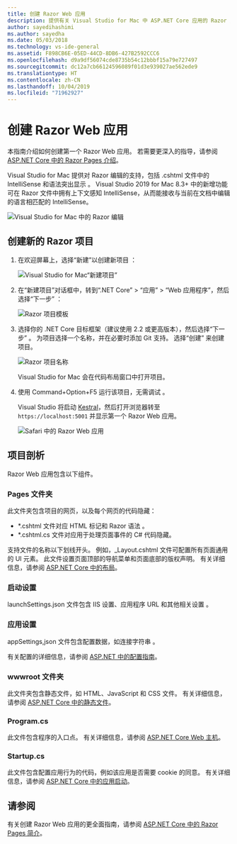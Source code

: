 ```yaml
---
title: 创建 Razor Web 应用
description: 提供有关 Visual Studio for Mac 中 ASP.NET Core 应用的 Razor 支持的信息。
author: sayedihashimi
ms.author: sayedha
ms.date: 05/03/2018
ms.technology: vs-ide-general
ms.assetid: F898CB6E-05ED-44CD-8DB6-427B2592CCC6
ms.openlocfilehash: d9a9df56074cde8735b54c12bbbf15a79e727497
ms.sourcegitcommit: dc12a7cb66124596089f01d3e939027ae562ede9
ms.translationtype: HT
ms.contentlocale: zh-CN
ms.lasthandoff: 10/04/2019
ms.locfileid: "71962927"
---
```

# <a name="create-razor-web-apps"></a>创建 Razor Web 应用

本指南介绍如何创建第一个 Razor Web 应用。 若需要更深入的指导，请参阅 [ASP.NET Core 中的 Razor Pages 介绍](https://docs.microsoft.com/aspnet/core/razor-pages/index)。

Visual Studio for Mac 提供对 Razor 编辑的支持，包括 .cshtml 文件中的 IntelliSense 和语法突出显示  。 Visual Studio 2019 for Mac 8.3+ 中的新增功能可在 Razor 文件中拥有上下文感知 IntelliSense，从而能接收与当前在文档中编辑的语言相匹配的 IntelliSense。

![Visual Studio for Mac 中的 Razor 编辑](media/razor-2019.png)

## <a name="creating-a-new-razor-project"></a>创建新的 Razor 项目

1. 在欢迎屏幕上，选择“新建”以创建新项目  ：

   ![Visual Studio for Mac“新建项目”](media/razor-new.png)
1. 在“新建项目”对话框中，转到“.NET Core” > “应用” > “Web 应用程序”，然后选择“下一步”      ：

   ![Razor 项目模板](media/razor-new-project1.png)
1. 选择你的 .NET Core 目标框架（建议使用 2.2 或更高版本），然后选择“下一步”  。 为项目选择一个名称，并在必要时添加 Git 支持。 选择“创建”  来创建项目。

   ![Razor 项目名称](media/razor-new-project2.png)

   Visual Studio for Mac 会在代码布局窗口中打开项目。
1. 使用 Command+Option+F5 运行该项目，无需调试  。

   Visual Studio 将启动 [Kestral](https://docs.microsoft.com/aspnet/core/fundamentals/servers/kestrel)，然后打开浏览器转至 `https://localhost:5001` 并显示第一个 Razor Web 应用。

   ![Safari 中的 Razor Web 应用](media/razor-webapp.png)

## <a name="project-anatomy"></a>项目剖析

Razor Web 应用包含以下组件。

### <a name="pages-folder"></a>Pages 文件夹

此文件夹包含项目的网页，以及每个网页的代码隐藏：
   - \*.cshtml 文件对应 HTML 标记和 Razor 语法  。
   - \*.cshtml.cs  文件对应用于处理页面事件的 C# 代码隐藏。

支持文件的名称以下划线开头。 例如，_Layout.cshtml 文件可配置所有页面通用的 UI 元素。 此文件设置页面顶部的导航菜单和页面底部的版权声明。 有关详细信息，请参阅 [ASP.NET Core 中的布局](https://docs.microsoft.com/aspnet/core/mvc/views/layout)。

### <a name="launch-settings"></a>启动设置

launchSettings.json 文件包含 IIS 设置、应用程序 URL 和其他相关设置  。

### <a name="app-settings"></a>应用设置

appSettings,json 文件包含配置数据，如连接字符串  。

有关配置的详细信息，请参阅 [ASP.NET 中的配置指南](https://docs.microsoft.com/aspnet/core/fundamentals/configuration/index)。

### <a name="wwwroot-folder"></a>wwwroot 文件夹

此文件夹包含静态文件，如 HTML、JavaScript 和 CSS 文件。 有关详细信息，请参阅 [ASP.NET Core 中的静态文件](https://docs.microsoft.com/aspnet/core/fundamentals/static-files)。

### <a name="programcs"></a>Program.cs

此文件包含程序的入口点。 有关详细信息，请参阅 [ASP.NET Core Web 主机](https://docs.microsoft.com/aspnet/core/fundamentals/host/web-host)。

### <a name="startupcs"></a>Startup.cs

此文件包含配置应用行为的代码，例如该应用是否需要 cookie 的同意。 有关详细信息，请参阅 [ASP.NET Core 中的应用启动](https://docs.microsoft.com/aspnet/core/fundamentals/startup)。

## <a name="see-also"></a>请参阅

有关创建 Razor Web 应用的更全面指南，请参阅 [ASP.NET Core 中的 Razor Pages 简介](https://docs.microsoft.com/aspnet/core/razor-pages/index)。
